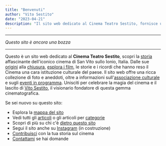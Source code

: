 ```yaml
---
title: "Benvenuti"
author: "Vito Sestito"
date: "2023-04-21"
description: "Il sito web dedicato al Cinema Teatro Sestito, fornisce una ricca collezione di foto, storie e ricordi dell'iconico cinema di San Vito sullo Ionio, insieme a informazioni sull'associazione culturale e sugli eventi in programma."
---
```

***
*Questo sito è ancora una bozza*
***
Questo è un sito web dedicato al **Cinema Teatro Sestito**, scopri la [storia](/categories/storia) affascinante dell'iconico cinema di San Vito sullo Ionio, Italia. Dalle sue [origini](/2023/04/27/la-nascita-del-cinema-a-san-vito-un-sogno-diventato-realt/) alla [chiusura](), [esplora i film](/agende/), le storie e i ricordi che hanno reso il Cinema una cara istituzione culturale del paese. Il sito web offre una ricca collezione di foto e aneddoti, oltre a informazioni sull'[associazione culturale](/association/) e sugli [eventi in programma](/events/). Unisciti per celebrare la magia del cinema e il lascito di [Vito Sestito](/2023/04/20/la-storia-di-vito-sestito/), il visionario fondatore di questa gemma cinematografica.

Se sei nuovo su questo sito:
* Esplora la [mappa del sito](/sitemap/)
* Vedi tutti gli [articoli](/post/) o gli articoli per [categorie](/categories/)
* Scopri di più su chi c'è [dietro questo sito](/chisono/)
* Segui il sito anche su [Instagram]() (in costruzione)
* [Contribuisci](mailto:whatswrongintown@gmail.com) con la tua storia sul cinema 
* [Contattami](mailto:whatswrongintown@gmail.com) se hai domande
